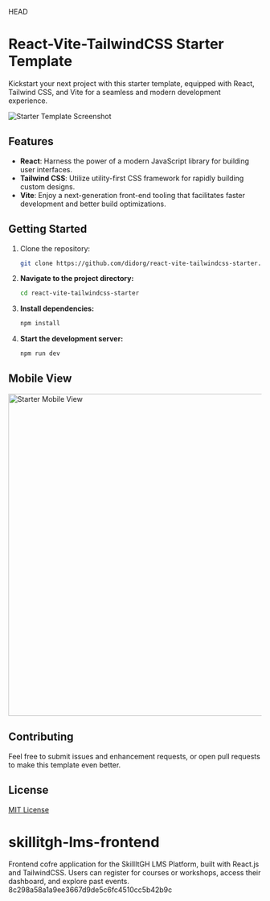 HEAD
# React-Vite-TailwindCSS Starter Template

Kickstart your next project with this starter template, equipped with React, Tailwind CSS, and Vite for a seamless and modern development experience.

![Starter Template Screenshot](https://github.com/didorg/react-vite-tailwindcss-starter/assets/22514083/aed2e941-f244-477a-9cb5-cd9c3a4b0041)

## Features

- **React**: Harness the power of a modern JavaScript library for building user interfaces.
- **Tailwind CSS**: Utilize utility-first CSS framework for rapidly building custom designs.
- **Vite**: Enjoy a next-generation front-end tooling that facilitates faster development and better build optimizations.

## Getting Started

1. Clone the repository:
   ```bash
   git clone https://github.com/didorg/react-vite-tailwindcss-starter.git

2. **Navigate to the project directory:**
   ```bash
   cd react-vite-tailwindcss-starter

3. **Install dependencies:**
   ```bash
   npm install

4. **Start the development server:**
   ```bash
   npm run dev

## Mobile View
<img width="640" alt="Starter Mobile View" src="https://github.com/didorg/react-vite-tailwindcss-starter/assets/22514083/0ef12f63-f952-4398-be98-0d0624fafdd8">

## Contributing
Feel free to submit issues and enhancement requests, or open pull requests to make this template even better.

## License
[MIT License](LICENSE.md)





# skillitgh-lms-frontend
 Frontend cofre application for the SkillItGH LMS Platform, built with React.js and TailwindCSS. Users can register for courses or workshops, access their dashboard, and explore past events.
8c298a58a1a9ee3667d9de5c6fc4510cc5b42b9c
